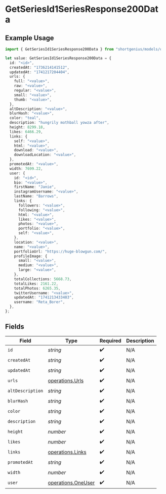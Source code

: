# GetSeriesId1SeriesResponse200Data

## Example Usage

```typescript
import { GetSeriesId1SeriesResponse200Data } from "shortgenius/models/operations";

let value: GetSeriesId1SeriesResponse200Data = {
  id: "<id>",
  createdAt: "1736214141512",
  updatedAt: "1741217204404",
  urls: {
    full: "<value>",
    raw: "<value>",
    regular: "<value>",
    small: "<value>",
    thumb: "<value>",
  },
  altDescription: "<value>",
  blurHash: "<value>",
  color: "teal",
  description: "hungrily mothball yowza after",
  height: 8299.18,
  likes: 6466.29,
  links: {
    self: "<value>",
    html: "<value>",
    download: "<value>",
    downloadLocation: "<value>",
  },
  promotedAt: "<value>",
  width: 7699.22,
  user: {
    id: "<id>",
    bio: "<value>",
    firstName: "Janie",
    instagramUsername: "<value>",
    lastName: "Barrows",
    links: {
      followers: "<value>",
      following: "<value>",
      html: "<value>",
      likes: "<value>",
      photos: "<value>",
      portfolio: "<value>",
      self: "<value>",
    },
    location: "<value>",
    name: "<value>",
    portfolioUrl: "https://huge-blowgun.com/",
    profileImage: {
      small: "<value>",
      medium: "<value>",
      large: "<value>",
    },
    totalCollections: 5668.73,
    totalLikes: 2161.22,
    totalPhotos: 6265.35,
    twitterUsername: "<value>",
    updatedAt: "1741213433403",
    username: "Reta_Borer",
  },
};
```

## Fields

| Field                                                    | Type                                                     | Required                                                 | Description                                              |
| -------------------------------------------------------- | -------------------------------------------------------- | -------------------------------------------------------- | -------------------------------------------------------- |
| `id`                                                     | *string*                                                 | :heavy_check_mark:                                       | N/A                                                      |
| `createdAt`                                              | *string*                                                 | :heavy_check_mark:                                       | N/A                                                      |
| `updatedAt`                                              | *string*                                                 | :heavy_check_mark:                                       | N/A                                                      |
| `urls`                                                   | [operations.Urls](../../models/operations/urls.md)       | :heavy_check_mark:                                       | N/A                                                      |
| `altDescription`                                         | *string*                                                 | :heavy_check_mark:                                       | N/A                                                      |
| `blurHash`                                               | *string*                                                 | :heavy_check_mark:                                       | N/A                                                      |
| `color`                                                  | *string*                                                 | :heavy_check_mark:                                       | N/A                                                      |
| `description`                                            | *string*                                                 | :heavy_check_mark:                                       | N/A                                                      |
| `height`                                                 | *number*                                                 | :heavy_check_mark:                                       | N/A                                                      |
| `likes`                                                  | *number*                                                 | :heavy_check_mark:                                       | N/A                                                      |
| `links`                                                  | [operations.Links](../../models/operations/links.md)     | :heavy_check_mark:                                       | N/A                                                      |
| `promotedAt`                                             | *string*                                                 | :heavy_check_mark:                                       | N/A                                                      |
| `width`                                                  | *number*                                                 | :heavy_check_mark:                                       | N/A                                                      |
| `user`                                                   | [operations.OneUser](../../models/operations/oneuser.md) | :heavy_check_mark:                                       | N/A                                                      |